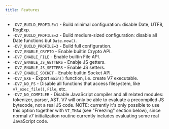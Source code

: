 ```yaml
---
title: Features
---
```


- `-DV7_BUILD_PROFILE=1` - Build minimal configuration: disable Date, UTF8,
  RegExp.
- `-DV7_BUILD_PROFILE=2` - Build medium-sized configuration: disable all Date
  functions but `Date.now()`.
- `-DV7_BUILD_PROFILE=3` - Build full configuration.
- `-DV7_ENABLE_CRYPTO` - Enable builtin Crypto API.
- `-DV7_ENABLE_FILE` - Enable builtin File API.
- `-DV7_ENABLE_JS_GETTERS` - Enabje JS getters.
- `-DV7_ENABLE_JS_SETTERS` - Enable JS setters.
- `-DV7_ENABLE_SOCKET` - Enable builtin Socket API.
- `-DV7_EXE` - Export `main()` function, i.e. create V7 executable.
- `-DV7_NO_FS` - Disable all functions that access filesystem, like
  `v7_exec_file()`, `File`, etc.
- `-DV7_NO_COMPILER` - Disable JavaScript compiler and all related modules:
  tokenizer, parser, AST. V7 will only be able to evaluate a precompiled JS
  bytecode, not a real JS code. NOTE: currently it's only possible to use this
  option together with `V7_THAW` (see "Freezing" section below), since normal
  v7 initialization routine currently includes evaluating some real JavaScript
  code.
